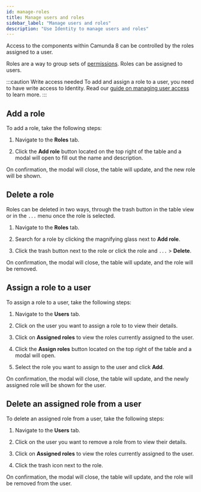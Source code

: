 ```yaml
---
id: manage-roles
title: Manage users and roles
sidebar_label: "Manage users and roles"
description: "Use Identity to manage users and roles"
---
```


Access to the components within Camunda 8 can be controlled by the roles assigned to a user.

Roles are a way to group sets of [permissions](/self-managed/identity/user-guide/roles/manage-permissions.md). Roles can be assigned to users.

:::caution Write access needed
To add and assign a role to a user, you need to have write access to Identity.
Read our [guide on managing user access](/self-managed/identity/user-guide/authorizations/managing-user-access.md) to learn more.
:::

## Add a role

To add a role, take the following steps:

1. Navigate to the **Roles** tab.

2. Click the **Add role** button located on the top right of the table and a modal will open to fill out the name and description.

On confirmation, the modal will close, the table will update, and the new role will be shown.

## Delete a role

Roles can be deleted in two ways, through the trash button in the table view or in the `...` menu once the role is selected.

1. Navigate to the **Roles** tab.

2. Search for a role by clicking the magnifying glass next to **Add role**.

3. Click the trash button next to the role or click the role and `...` > **Delete**.

On confirmation, the modal will close, the table will update, and the role will be removed.

## Assign a role to a user

To assign a role to a user, take the following steps:

1. Navigate to the **Users** tab.

2. Click on the user you want to assign a role to to view their details.

3. Click on **Assigned roles** to view the roles currently assigned to the user.

4. Click the **Assign roles** button located on the top right of the table and a modal will open.

5. Select the role you want to assign to the user and click **Add**.

On confirmation, the modal will close, the table will update, and the newly assigned role will be shown for the user.

## Delete an assigned role from a user

To delete an assigned role from a user, take the following steps:

1. Navigate to the **Users** tab.

2. Click on the user you want to remove a role from to view their details.

3. Click on **Assigned roles** to view the roles currently assigned to the user.

4. Click the trash icon next to the role.

On confirmation, the modal will close, the table will update, and the role will be removed from the user.
